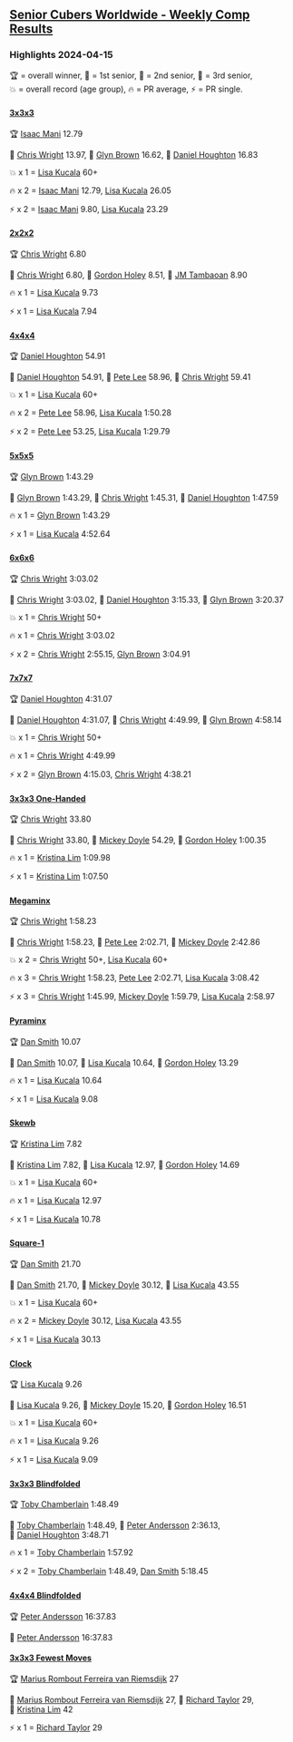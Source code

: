 <style>table {white-space: nowrap;}</style>
<link rel="stylesheet" type="text/css" href="/scw-comp/css/flags.css" />

## [Senior Cubers Worldwide - Weekly Comp Results](/scw-comp/results/)
### Highlights 2024-04-15

<span style="white-space: nowrap;">🏆 = overall winner</span>, <span style="white-space: nowrap;">🥇 = 1st senior</span>, <span style="white-space: nowrap;">🥈 = 2nd senior</span>, <span style="white-space: nowrap;">🥉 = 3rd senior</span>, <span style="white-space: nowrap;">💥 = overall record (age group)</span>, <span style="white-space: nowrap;">🔥 = PR average</span>, <span style="white-space: nowrap;">⚡ = PR single</span>.

#### [3x3x3](333.md)

<span style="white-space: nowrap;">🏆 [Isaac Mani](../../persons/isaac_mani/333.md) 12.79</span>

<span style="white-space: nowrap;">🥇 [Chris Wright](../../persons/chris_wright/333.md) 13.97</span>, <span style="white-space: nowrap;">🥈 [Glyn Brown](../../persons/glyn_brown/333.md) 16.62</span>, <span style="white-space: nowrap;">🥉 [Daniel Houghton](../../persons/daniel_houghton/333.md) 16.83</span>

💥 x 1 = <span style="white-space: nowrap;">[Lisa Kucala](../../persons/lisa_kucala/333.md) 60+</span>

🔥 x 2 = <span style="white-space: nowrap;">[Isaac Mani](../../persons/isaac_mani/333.md) 12.79</span>, <span style="white-space: nowrap;">[Lisa Kucala](../../persons/lisa_kucala/333.md) 26.05</span>

⚡ x 2 = <span style="white-space: nowrap;">[Isaac Mani](../../persons/isaac_mani/333.md) 9.80</span>, <span style="white-space: nowrap;">[Lisa Kucala](../../persons/lisa_kucala/333.md) 23.29</span>

#### [2x2x2](222.md)

<span style="white-space: nowrap;">🏆 [Chris Wright](../../persons/chris_wright/222.md) 6.80</span>

<span style="white-space: nowrap;">🥇 [Chris Wright](../../persons/chris_wright/222.md) 6.80</span>, <span style="white-space: nowrap;">🥈 [Gordon Holey](../../persons/gordon_holey/222.md) 8.51</span>, <span style="white-space: nowrap;">🥉 [JM Tambaoan](../../persons/jm_tambaoan/222.md) 8.90</span>

🔥 x 1 = <span style="white-space: nowrap;">[Lisa Kucala](../../persons/lisa_kucala/222.md) 9.73</span>

⚡ x 1 = <span style="white-space: nowrap;">[Lisa Kucala](../../persons/lisa_kucala/222.md) 7.94</span>

#### [4x4x4](444.md)

<span style="white-space: nowrap;">🏆 [Daniel Houghton](../../persons/daniel_houghton/444.md) 54.91</span>

<span style="white-space: nowrap;">🥇 [Daniel Houghton](../../persons/daniel_houghton/444.md) 54.91</span>, <span style="white-space: nowrap;">🥈 [Pete Lee](../../persons/pete_lee/444.md) 58.96</span>, <span style="white-space: nowrap;">🥉 [Chris Wright](../../persons/chris_wright/444.md) 59.41</span>

💥 x 1 = <span style="white-space: nowrap;">[Lisa Kucala](../../persons/lisa_kucala/444.md) 60+</span>

🔥 x 2 = <span style="white-space: nowrap;">[Pete Lee](../../persons/pete_lee/444.md) 58.96</span>, <span style="white-space: nowrap;">[Lisa Kucala](../../persons/lisa_kucala/444.md) 1:50.28</span>

⚡ x 2 = <span style="white-space: nowrap;">[Pete Lee](../../persons/pete_lee/444.md) 53.25</span>, <span style="white-space: nowrap;">[Lisa Kucala](../../persons/lisa_kucala/444.md) 1:29.79</span>

#### [5x5x5](555.md)

<span style="white-space: nowrap;">🏆 [Glyn Brown](../../persons/glyn_brown/555.md) 1:43.29</span>

<span style="white-space: nowrap;">🥇 [Glyn Brown](../../persons/glyn_brown/555.md) 1:43.29</span>, <span style="white-space: nowrap;">🥈 [Chris Wright](../../persons/chris_wright/555.md) 1:45.31</span>, <span style="white-space: nowrap;">🥉 [Daniel Houghton](../../persons/daniel_houghton/555.md) 1:47.59</span>

🔥 x 1 = <span style="white-space: nowrap;">[Glyn Brown](../../persons/glyn_brown/555.md) 1:43.29</span>

⚡ x 1 = <span style="white-space: nowrap;">[Lisa Kucala](../../persons/lisa_kucala/555.md) 4:52.64</span>

#### [6x6x6](666.md)

<span style="white-space: nowrap;">🏆 [Chris Wright](../../persons/chris_wright/666.md) 3:03.02</span>

<span style="white-space: nowrap;">🥇 [Chris Wright](../../persons/chris_wright/666.md) 3:03.02</span>, <span style="white-space: nowrap;">🥈 [Daniel Houghton](../../persons/daniel_houghton/666.md) 3:15.33</span>, <span style="white-space: nowrap;">🥉 [Glyn Brown](../../persons/glyn_brown/666.md) 3:20.37</span>

💥 x 1 = <span style="white-space: nowrap;">[Chris Wright](../../persons/chris_wright/666.md) 50+</span>

🔥 x 1 = <span style="white-space: nowrap;">[Chris Wright](../../persons/chris_wright/666.md) 3:03.02</span>

⚡ x 2 = <span style="white-space: nowrap;">[Chris Wright](../../persons/chris_wright/666.md) 2:55.15</span>, <span style="white-space: nowrap;">[Glyn Brown](../../persons/glyn_brown/666.md) 3:04.91</span>

#### [7x7x7](777.md)

<span style="white-space: nowrap;">🏆 [Daniel Houghton](../../persons/daniel_houghton/777.md) 4:31.07</span>

<span style="white-space: nowrap;">🥇 [Daniel Houghton](../../persons/daniel_houghton/777.md) 4:31.07</span>, <span style="white-space: nowrap;">🥈 [Chris Wright](../../persons/chris_wright/777.md) 4:49.99</span>, <span style="white-space: nowrap;">🥉 [Glyn Brown](../../persons/glyn_brown/777.md) 4:58.14</span>

💥 x 1 = <span style="white-space: nowrap;">[Chris Wright](../../persons/chris_wright/777.md) 50+</span>

🔥 x 1 = <span style="white-space: nowrap;">[Chris Wright](../../persons/chris_wright/777.md) 4:49.99</span>

⚡ x 2 = <span style="white-space: nowrap;">[Glyn Brown](../../persons/glyn_brown/777.md) 4:15.03</span>, <span style="white-space: nowrap;">[Chris Wright](../../persons/chris_wright/777.md) 4:38.21</span>

#### [3x3x3 One-Handed](333oh.md)

<span style="white-space: nowrap;">🏆 [Chris Wright](../../persons/chris_wright/333oh.md) 33.80</span>

<span style="white-space: nowrap;">🥇 [Chris Wright](../../persons/chris_wright/333oh.md) 33.80</span>, <span style="white-space: nowrap;">🥈 [Mickey Doyle](../../persons/mickey_doyle/333oh.md) 54.29</span>, <span style="white-space: nowrap;">🥉 [Gordon Holey](../../persons/gordon_holey/333oh.md) 1:00.35</span>

🔥 x 1 = <span style="white-space: nowrap;">[Kristina Lim](../../persons/kristina_lim/333oh.md) 1:09.98</span>

⚡ x 1 = <span style="white-space: nowrap;">[Kristina Lim](../../persons/kristina_lim/333oh.md) 1:07.50</span>

#### [Megaminx](minx.md)

<span style="white-space: nowrap;">🏆 [Chris Wright](../../persons/chris_wright/minx.md) 1:58.23</span>

<span style="white-space: nowrap;">🥇 [Chris Wright](../../persons/chris_wright/minx.md) 1:58.23</span>, <span style="white-space: nowrap;">🥈 [Pete Lee](../../persons/pete_lee/minx.md) 2:02.71</span>, <span style="white-space: nowrap;">🥉 [Mickey Doyle](../../persons/mickey_doyle/minx.md) 2:42.86</span>

💥 x 2 = <span style="white-space: nowrap;">[Chris Wright](../../persons/chris_wright/minx.md) 50+</span>, <span style="white-space: nowrap;">[Lisa Kucala](../../persons/lisa_kucala/minx.md) 60+</span>

🔥 x 3 = <span style="white-space: nowrap;">[Chris Wright](../../persons/chris_wright/minx.md) 1:58.23</span>, <span style="white-space: nowrap;">[Pete Lee](../../persons/pete_lee/minx.md) 2:02.71</span>, <span style="white-space: nowrap;">[Lisa Kucala](../../persons/lisa_kucala/minx.md) 3:08.42</span>

⚡ x 3 = <span style="white-space: nowrap;">[Chris Wright](../../persons/chris_wright/minx.md) 1:45.99</span>, <span style="white-space: nowrap;">[Mickey Doyle](../../persons/mickey_doyle/minx.md) 1:59.79</span>, <span style="white-space: nowrap;">[Lisa Kucala](../../persons/lisa_kucala/minx.md) 2:58.97</span>

#### [Pyraminx](pyram.md)

<span style="white-space: nowrap;">🏆 [Dan Smith](../../persons/dan_smith/pyram.md) 10.07</span>

<span style="white-space: nowrap;">🥇 [Dan Smith](../../persons/dan_smith/pyram.md) 10.07</span>, <span style="white-space: nowrap;">🥈 [Lisa Kucala](../../persons/lisa_kucala/pyram.md) 10.64</span>, <span style="white-space: nowrap;">🥉 [Gordon Holey](../../persons/gordon_holey/pyram.md) 13.29</span>

🔥 x 1 = <span style="white-space: nowrap;">[Lisa Kucala](../../persons/lisa_kucala/pyram.md) 10.64</span>

⚡ x 1 = <span style="white-space: nowrap;">[Lisa Kucala](../../persons/lisa_kucala/pyram.md) 9.08</span>

#### [Skewb](skewb.md)

<span style="white-space: nowrap;">🏆 [Kristina Lim](../../persons/kristina_lim/skewb.md) 7.82</span>

<span style="white-space: nowrap;">🥇 [Kristina Lim](../../persons/kristina_lim/skewb.md) 7.82</span>, <span style="white-space: nowrap;">🥈 [Lisa Kucala](../../persons/lisa_kucala/skewb.md) 12.97</span>, <span style="white-space: nowrap;">🥉 [Gordon Holey](../../persons/gordon_holey/skewb.md) 14.69</span>

💥 x 1 = <span style="white-space: nowrap;">[Lisa Kucala](../../persons/lisa_kucala/skewb.md) 60+</span>

🔥 x 1 = <span style="white-space: nowrap;">[Lisa Kucala](../../persons/lisa_kucala/skewb.md) 12.97</span>

⚡ x 1 = <span style="white-space: nowrap;">[Lisa Kucala](../../persons/lisa_kucala/skewb.md) 10.78</span>

#### [Square-1](sq1.md)

<span style="white-space: nowrap;">🏆 [Dan Smith](../../persons/dan_smith/sq1.md) 21.70</span>

<span style="white-space: nowrap;">🥇 [Dan Smith](../../persons/dan_smith/sq1.md) 21.70</span>, <span style="white-space: nowrap;">🥈 [Mickey Doyle](../../persons/mickey_doyle/sq1.md) 30.12</span>, <span style="white-space: nowrap;">🥉 [Lisa Kucala](../../persons/lisa_kucala/sq1.md) 43.55</span>

💥 x 1 = <span style="white-space: nowrap;">[Lisa Kucala](../../persons/lisa_kucala/sq1.md) 60+</span>

🔥 x 2 = <span style="white-space: nowrap;">[Mickey Doyle](../../persons/mickey_doyle/sq1.md) 30.12</span>, <span style="white-space: nowrap;">[Lisa Kucala](../../persons/lisa_kucala/sq1.md) 43.55</span>

⚡ x 1 = <span style="white-space: nowrap;">[Lisa Kucala](../../persons/lisa_kucala/sq1.md) 30.13</span>

#### [Clock](clock.md)

<span style="white-space: nowrap;">🏆 [Lisa Kucala](../../persons/lisa_kucala/clock.md) 9.26</span>

<span style="white-space: nowrap;">🥇 [Lisa Kucala](../../persons/lisa_kucala/clock.md) 9.26</span>, <span style="white-space: nowrap;">🥈 [Mickey Doyle](../../persons/mickey_doyle/clock.md) 15.20</span>, <span style="white-space: nowrap;">🥉 [Gordon Holey](../../persons/gordon_holey/clock.md) 16.51</span>

💥 x 1 = <span style="white-space: nowrap;">[Lisa Kucala](../../persons/lisa_kucala/clock.md) 60+</span>

🔥 x 1 = <span style="white-space: nowrap;">[Lisa Kucala](../../persons/lisa_kucala/clock.md) 9.26</span>

⚡ x 1 = <span style="white-space: nowrap;">[Lisa Kucala](../../persons/lisa_kucala/clock.md) 9.09</span>

#### [3x3x3 Blindfolded](333bf.md)

<span style="white-space: nowrap;">🏆 [Toby Chamberlain](../../persons/toby_chamberlain/333bf.md) 1:48.49</span>

<span style="white-space: nowrap;">🥇 [Toby Chamberlain](../../persons/toby_chamberlain/333bf.md) 1:48.49</span>, <span style="white-space: nowrap;">🥈 [Peter Andersson](../../persons/peter_andersson/333bf.md) 2:36.13</span>, <span style="white-space: nowrap;">🥉 [Daniel Houghton](../../persons/daniel_houghton/333bf.md) 3:48.71</span>

🔥 x 1 = <span style="white-space: nowrap;">[Toby Chamberlain](../../persons/toby_chamberlain/333bf.md) 1:57.92</span>

⚡ x 2 = <span style="white-space: nowrap;">[Toby Chamberlain](../../persons/toby_chamberlain/333bf.md) 1:48.49</span>, <span style="white-space: nowrap;">[Dan Smith](../../persons/dan_smith/333bf.md) 5:18.45</span>

#### [4x4x4 Blindfolded](444bf.md)

<span style="white-space: nowrap;">🏆 [Peter Andersson](../../persons/peter_andersson/444bf.md) 16:37.83</span>

<span style="white-space: nowrap;">🥇 [Peter Andersson](../../persons/peter_andersson/444bf.md) 16:37.83</span>

#### [3x3x3 Fewest Moves](333fm.md)

<span style="white-space: nowrap;">🏆 [Marius Rombout Ferreira van Riemsdijk](../../persons/marius_rombout_ferreira_van_riemsdijk/333fm.md) 27</span>

<span style="white-space: nowrap;">🥇 [Marius Rombout Ferreira van Riemsdijk](../../persons/marius_rombout_ferreira_van_riemsdijk/333fm.md) 27</span>, <span style="white-space: nowrap;">🥈 [Richard Taylor](../../persons/richard_taylor/333fm.md) 29</span>, <span style="white-space: nowrap;">🥉 [Kristina Lim](../../persons/kristina_lim/333fm.md) 42</span>

⚡ x 1 = <span style="white-space: nowrap;">[Richard Taylor](../../persons/richard_taylor/333fm.md) 29</span>


<!-- Global site tag (gtag.js) - Google Analytics -->
<script async src="https://www.googletagmanager.com/gtag/js?id=UA-86348435-3"></script>
<script>window.dataLayer = window.dataLayer || []; function gtag() {dataLayer.push(arguments);} gtag('js', new Date()); gtag('config', 'UA-86348435-3');</script>
